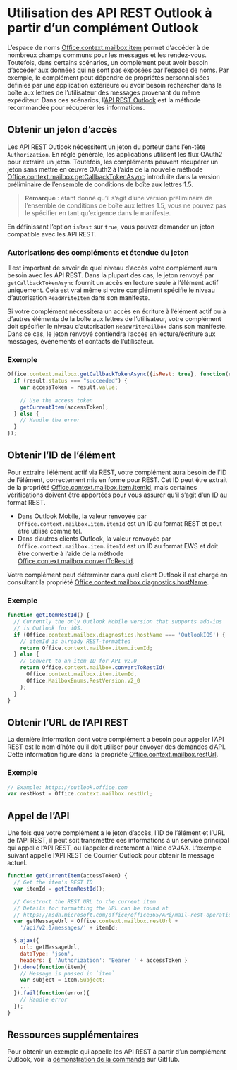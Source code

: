 # <a name="use-the-outlook-rest-apis-from-an-outlook-add-in"></a>Utilisation des API REST Outlook à partir d’un complément Outlook

L’espace de noms [Office.context.mailbox.item](..\..\reference\outlook\Office.context.mailbox.item.md) permet d’accéder à de nombreux champs communs pour les messages et les rendez-vous. Toutefois, dans certains scénarios, un complément peut avoir besoin d’accéder aux données qui ne sont pas exposées par l’espace de noms. Par exemple, le complément peut dépendre de propriétés personnalisées définies par une application extérieure ou avoir besoin rechercher dans la boîte aux lettres de l’utilisateur des messages provenant du même expéditeur. Dans ces scénarios, l’[API REST Outlook](https://dev.outlook.com/restapi/reference) est la méthode recommandée pour récupérer les informations.

## <a name="get-an-access-token"></a>Obtenir un jeton d’accès

Les API REST Outlook nécessitent un jeton du porteur dans l’en-tête `Authorization`. En règle générale, les applications utilisent les flux OAuth2 pour extraire un jeton. Toutefois, les compléments peuvent récupérer un jeton sans mettre en œuvre OAuth2 à l’aide de la nouvelle méthode [Office.context.mailbox.getCallbackTokenAsync](https://dev.outlook.com/reference/add-ins/1.5/Office.context.mailbox.html#getCallbackTokenAsync) introduite dans la version préliminaire de l’ensemble de conditions de boîte aux lettres 1.5.

> **Remarque** : étant donné qu’il s’agit d’une version préliminaire de l’ensemble de conditions de boîte aux lettres 1.5, vous ne pouvez pas le spécifier en tant qu’exigence dans le manifeste. 

En définissant l’option `isRest` sur `true`, vous pouvez demander un jeton compatible avec les API REST.

### <a name="add-in-permissions-and-token-scope"></a>Autorisations des compléments et étendue du jeton

Il est important de savoir de quel niveau d’accès votre complément aura besoin avec les API REST. Dans la plupart des cas, le jeton renvoyé par `getCallbackTokenAsync` fournit un accès en lecture seule à l’élément actif uniquement. Cela est vrai même si votre complément spécifie le niveau d’autorisation `ReadWriteItem` dans son manifeste.

Si votre complément nécessitera un accès en écriture à l’élément actif ou à d’autres éléments de la boîte aux lettres de l’utilisateur, votre complément doit spécifier le niveau d’autorisation `ReadWriteMailbox` dans son manifeste. Dans ce cas, le jeton renvoyé contiendra l’accès en lecture/écriture aux messages, événements et contacts de l’utilisateur.

### <a name="example"></a>Exemple

```js
Office.context.mailbox.getCallbackTokenAsync({isRest: true}, function(result){
  if (result.status === "succeeded") {
    var accessToken = result.value;
    
    // Use the access token
    getCurrentItem(accessToken);
  } else {
    // Handle the error
  }
});
```

## <a name="get-the-item-id"></a>Obtenir l’ID de l’élément

Pour extraire l’élément actif via REST, votre complément aura besoin de l’ID de l’élément, correctement mis en forme pour REST. Cet ID peut être extrait de la propriété [Office.context.mailbox.item.itemId](../../reference/outlook/Office.context.mailbox.item.md), mais certaines vérifications doivent être apportées pour vous assurer qu’il s’agit d’un ID au format REST.

- Dans Outlook Mobile, la valeur renvoyée par `Office.context.mailbox.item.itemId` est un ID au format REST et peut être utilisé comme tel.
- Dans d’autres clients Outlook, la valeur renvoyée par `Office.context.mailbox.item.itemId` est un ID au format EWS et doit être convertie à l’aide de la méthode [Office.context.mailbox.convertToRestId](../../reference/outlook/Office.context.mailbox.md).

Votre complément peut déterminer dans quel client Outlook il est chargé en consultant la propriété [Office.context.mailbox.diagnostics.hostName](../../reference/outlook/Office.context.mailbox.diagnostics.md).

### <a name="example"></a>Exemple

```js
function getItemRestId() {
  // Currently the only Outlook Mobile version that supports add-ins
  // is Outlook for iOS.
  if (Office.context.mailbox.diagnostics.hostName === 'OutlookIOS') {
    // itemId is already REST-formatted
    return Office.context.mailbox.item.itemId;
  } else {
    // Convert to an item ID for API v2.0
    return Office.context.mailbox.convertToRestId(
      Office.context.mailbox.item.itemId,
      Office.MailboxEnums.RestVersion.v2_0
    );
  }
}
```

## <a name="get-the-rest-api-url"></a>Obtenir l’URL de l’API REST

La dernière information dont votre complément a besoin pour appeler l’API REST est le nom d’hôte qu'il doit utiliser pour envoyer des demandes d’API. Cette information figure dans la propriété [Office.context.mailbox.restUrl](https://dev.outlook.com/reference/add-ins/1.5/Office.context.mailbox.html#restUrl).

### <a name="example"></a>Exemple

```js
// Example: https://outlook.office.com
var restHost = Office.context.mailbox.restUrl;
```

## <a name="call-the-api"></a>Appel de l’API

Une fois que votre complément a le jeton d’accès, l’ID de l’élément et l’URL de l’API REST, il peut soit transmettre ces informations à un service principal qui appelle l’API REST, ou l’appeler directement à l’aide d’AJAX. L’exemple suivant appelle l’API REST de Courrier Outlook pour obtenir le message actuel.

```js
function getCurrentItem(accessToken) {
  // Get the item's REST ID
  var itemId = getItemRestId();

  // Construct the REST URL to the current item
  // Details for formatting the URL can be found at 
  // https://msdn.microsoft.com/office/office365/APi/mail-rest-operations#get-a-message-rest
  var getMessageUrl = Office.context.mailbox.restUrl +
    '/api/v2.0/messages/' + itemId;

  $.ajax({
    url: getMessageUrl,
    dataType: 'json',
    headers: { 'Authorization': 'Bearer ' + accessToken }
  }).done(function(item){
    // Message is passed in `item`
    var subject = item.Subject;
    ...
  }).fail(function(error){
    // Handle error
  });
}
```

## <a name="additional-resources"></a>Ressources supplémentaires

Pour obtenir un exemple qui appelle les API REST à partir d’un complément Outlook, voir la [démonstration de la commande](https://github.com/jasonjoh/command-demo) sur GitHub.